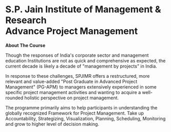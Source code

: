 <h1>
S.P. Jain Institute of Management & Research <br>
Advance Project Management
</h1>

<b>About The Course</b>

<p>
Though the responses of India's corporate sector and management education Institutions are not as quick and comprehensive as expected, the current decade is likely a decade of "management by projects" in India.<br>

In response to these challenges, SPJIMR offers a restructured, more relevant and value-added "Post Graduate in Advanced Project Management" (PG-APM) to managers extensively experienced in some specific project management activities and wanting to acquire a well-rounded holistic perspective on project management.<br>

The programme primarily aims to help participants in understanding the globally recognized Framework for Project Management. Take up Accountability, Strategizing, Visualization, Planning, Scheduling, Monitoring and grow to higher level of decision making.<br>
</p>